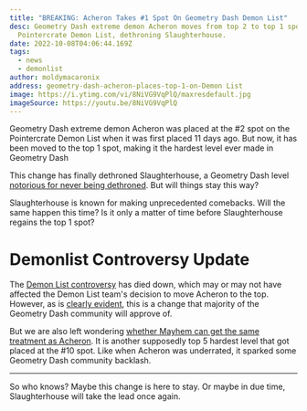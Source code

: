 ```yaml
---
title: "BREAKING: Acheron Takes #1 Spot On Geometry Dash Demon List"
desc: Geometry Dash extreme demon Acheron moves from top 2 to top 1 spot on the
  Pointercrate Demon List, dethroning Slaughterhouse.
date: 2022-10-08T04:06:44.169Z
tags:
  - news
  - demonlist
author: moldymacaronix
address: geometry-dash-acheron-places-top-1-on-Demon List
image: https://i.ytimg.com/vi/8NiVG9VqPlQ/maxresdefault.jpg
imageSource: https://youtu.be/8NiVG9VqPlQ
---
```

Geometry Dash extreme demon Acheron was placed at the #2 spot on the Pointercrate Demon List when it was first placed 11 days ago. But now, it has been moved to the top 1 spot, making it the hardest level ever made in Geometry Dash

This change has finally dethroned Slaughterhouse, a Geometry Dash level [notorious for never being dethroned](/posts/geometry-dash-slaughterhouse-top-1/). But will things stay this way?

Slaughterhouse is known for making unprecedented comebacks. Will the same happen this time? Is it only a matter of time before Slaughterhouse regains the top 1 spot?

# Demonlist Controversy Update

The [Demon List controversy](/posts/geometry-dash-the-problem-with-the-demonlist/) has died down, which may or may not have affected the Demon List team's decision to move Acheron to the top. However, as is [clearly evident](</posts/geometry-dash-acheron-places-top-2-on-demonlist/>), this is a change that majority of the Geometry Dash community will approve of.

But we are also left wondering [whether Mayhem can get the same treatment as Acheron](/posts/geometry-dash-mayhem-places-top-10-in-demonlist/). It is another supposedly top 5 hardest level that got placed at the #10 spot. Like when Acheron was underrated, it sparked some Geometry Dash community backlash.

---

So who knows? Maybe this change is here to stay. Or maybe in due time, Slaughterhouse will take the lead once again.
